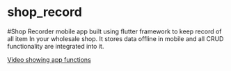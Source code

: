 # shop_record

#Shop Recorder mobile app built using flutter framework to keep record of all item
In your wholesale shop. It stores data offline in mobile and all CRUD functionality are integrated into it.

[Video showing app functions](https://www.youtube.com/watch?v=9h9h6r_Ozak&ab_channel=AshuSingh)
